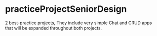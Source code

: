 # practiceProjectSeniorDesign
 2 best-practice projects, They include very simple Chat and CRUD apps that will be expanded throughout both projects.
